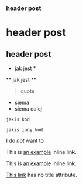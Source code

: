 ### header post

# header post

## header post

* jak jest *

** jak jest **

> quote

+ siema
+ siema dalej

`jakis kod`

    jakis inny kod

I do _not_ want to

This is [an example](http://example.com/) inline link.

This is [an example](www.example.com/) inline link.

[This link](http://example.net/) has no title attribute.